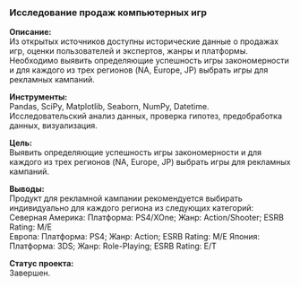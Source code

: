 ### Исследование продаж компьютерных игр  
**Описание:**  
Из открытых источников доступны исторические данные о продажах игр, оценки пользователей и экспертов, жанры и платформы. Необходимо выявить определяющие успешность игры закономерности и для каждого из трех регионов (NA, Europe, JP) выбрать игры для рекламных кампаний.
  
**Инструменты:**  
Pandas, SciPy, Matplotlib, Seaborn, NumPy, Datetime.  
Исследовательский анализ данных, проверка гипотез, предобработка данных, визуализация. 

**Цель:**  
Выявить определяющие успешность игры закономерности и для каждого из трех регионов (NA, Europe, JP) выбрать игры для рекламных кампаний.

**Выводы:**  
Продукт для рекламной кампании рекомендуется выбирать индивидуально для каждого региона из следующих категорий:
Северная Америка: Платформа: PS4/XOne; Жанр: Action/Shooter; ESRB Rating: M/E  
Европа: Платформа: PS4; Жанр: Action; ESRB Rating: M/E
Япония: Платформа: 3DS; Жанр: Role-Playing; ESRB Rating: E/T

**Статус проекта:**  
Завершен.

